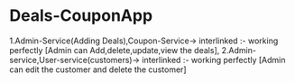 # Deals-CouponApp
1.Admin-Service(Adding Deals),Coupon-Service-> interlinked :- working perfectly [Admin can Add,delete,update,view the deals],
2.Admin-service,User-service(customers)-> interlinked :- working perfectly [Admin can edit the customer and delete the customer]
